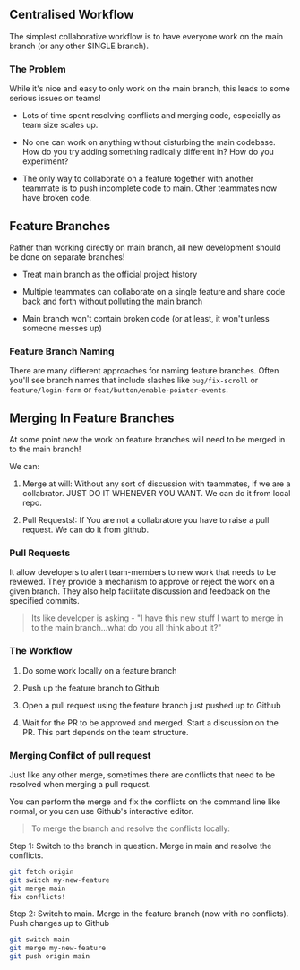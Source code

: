 ## Centralised Workflow

The simplest collaborative workflow is to have everyone work on the main branch (or any other SINGLE branch).

### The Problem

While it's nice and easy to only work on the main branch, this leads to some serious issues on teams!

- Lots of time spent resolving conflicts and merging code, especially as team size scales up.

- No one can work on anything without disturbing the main codebase.  How do you try adding something radically different in?  How do you experiment?

- The only way to collaborate on a feature together with another teammate is to push incomplete code to main.  Other teammates now have broken code.



## Feature Branches

Rather than working directly on main branch, all new development should be done on separate branches!

- Treat main branch as the official project history

- Multiple teammates can collaborate on a single feature and share code back and forth without polluting the main branch

- Main branch won't contain broken code (or at least, it won't unless someone messes up)


### Feature Branch Naming

There are many different approaches for naming feature branches.  Often you'll see branch names that include slashes like `bug/fix-scroll` or `feature/login-form` or `feat/button/enable-pointer-events`.



## Merging In Feature Branches

At some point new the work on feature branches will need to be merged in to the main branch!  

We can:

1. Merge at will: Without any sort of discussion with teammates, if we are a collabrator.  JUST DO IT WHENEVER YOU WANT. We can do it from local repo.
   
2. Pull Requests!: If You are not a collabratore you have to raise a pull request. We can do it from github.


### Pull Requests

It allow developers to alert team-members to new work that needs to be reviewed.  They provide a mechanism to approve or reject the work on a given branch.  They also help facilitate discussion and feedback on the specified commits.  


> Its like developer is asking - "I have this new stuff I want to merge in to the main branch...what do you all think about it?"



### The Workflow

1. Do some work locally on a feature branch
   
2. Push up the feature branch to Github

3. Open a pull request using the feature branch just pushed up to Github

4. Wait for the PR to be approved and merged. Start a discussion on the PR.  This part depends on the team structure.


### Merging Confilct of pull request

Just like any other merge, sometimes there are conflicts that need to be resolved when merging a pull request.

You can perform the merge and fix the conflicts on the command line like normal, or you can use Github's interactive editor.

> To merge the branch and resolve the conflicts locally:

Step 1: Switch to the branch in question.  Merge in main and resolve the conflicts.

```bash
git fetch origin
git switch my-new-feature
git merge main
fix conflicts!
```

Step 2: Switch to main. Merge in the feature branch (now with no conflicts). Push changes up to Github

```bash
git switch main
git merge my-new-feature
git push origin main
```
